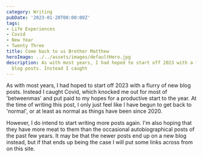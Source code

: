 ```yaml
---
category: Writing
pubDate: '2023-01-20T00:00:00Z'
tags:
- Life Experiences
- Covid
- New Year
- Twenty Three
title: Come back to us Brother Matthew
heroImage: ../../assets/images/defaultHero.jpg
description: As with most years, I had hoped to start off 2023 with a flurry of new
  blog posts. Instead I caught
---
```

As with most years, I had hoped to start off 2023 with a flurry of new blog posts. Instead I caught Covid, which knocked me out for most of 'betweenmas' and put paid to my hopes for a productive start to the year. At the time of writing this post, I only just feel like I have begun to get back to 'normal', or at least as normal as things have been since 2020.

However, I do intend to start writing more posts again. I'm also hoping that they have more meat to them than the occasional autobiographical posts of the past few years. It may be that the newer posts end up on a new blog instead, but if that ends up being the case I will put some links across from on this site.